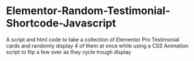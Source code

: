 # Elementor-Random-Testimonial-Shortcode-Javascript
A script and html code to take a collection of Elementor Pro Testimonial cards and randomly display 4 of them at once while using a CSS Animation script to flip a few over as they cycle trough display
